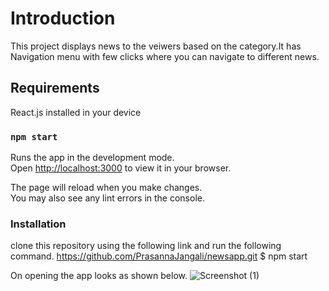 # Introduction

This project displays news to the veiwers based on the category.It has Navigation menu with few clicks where you can navigate to different news.

## Requirements

React.js installed in your device

### `npm start`

Runs the app in the development mode.\
Open [http://localhost:3000](http://localhost:3000) to view it in your browser.

The page will reload when you make changes.\
You may also see any lint errors in the console.

### Installation
 
clone this repository using the following link and run the following command.
https://github.com/PrasannaJangali/newsapp.git
$ npm start

On opening the app looks as shown below.
![Screenshot (1)](https://user-images.githubusercontent.com/102399501/170822798-3b2f45cf-ae8d-4c87-8ccc-7fab78331f30.png)
